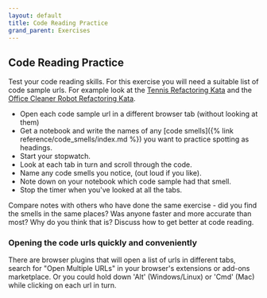```yaml
---
layout: default
title: Code Reading Practice
grand_parent: Exercises
---
```

## Code Reading Practice
Test your code reading skills. For this exercise you will need a suitable list of code sample urls. For example look at the [Tennis Refactoring Kata](https://github.com/emilybache/Tennis-Refactoring-Kata) and the [Office Cleaner Robot Refactoring Kata](https://github.com/sammancoaching/OfficeCleaningRobot-Refactoring-Kata).

* Open each code sample url in a different browser tab (without looking at them)
* Get a notebook and write the names of any [code smells]({% link reference/code_smells/index.md %}) you want to practice spotting as headings.
* Start your stopwatch.
* Look at each tab in turn and scroll through the code.
* Name any code smells you notice, (out loud if you like). 
* Note down on your notebook which code sample had that smell.
* Stop the timer when you've looked at all the tabs.

Compare notes with others who have done the same exercise - did you find the smells in the same places? Was anyone faster and more accurate than most? Why do you think that is? Discuss how to get better at code reading.

### Opening the code urls quickly and conveniently
There are browser plugins that will open a list of urls in different tabs, search for "Open Multiple URLs" in your browser's extensions or add-ons marketplace. Or you could hold down 'Alt' (Windows/Linux) or 'Cmd' (Mac) while clicking on each url in turn.
